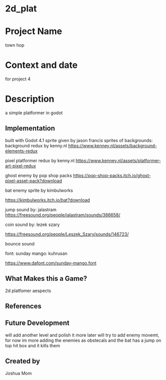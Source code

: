 # 2d_plat

# Project Name
town hop
# Context and date
for project 4

# Description

a simple platformer in godot

## Implementation
built with Godot 4.1
sprite given by jason francis
sprites of backgrounds:
background redux by kenny.nl
https://www.kenney.nl/assets/background-elements-redux

pixel platformer redux by kenny.nl
https://www.kenney.nl/assets/platformer-art-pixel-redux

ghost enemy by pop shop packs
https://pop-shop-packs.itch.io/ghost-pixel-asset-pack?download

bat enemy sprite by kimbulworks

https://kimbulworks.itch.io/bat?download

jump sound by: jalastram
https://freesound.org/people/jalastram/sounds/386658/

coin sound by: lezek szary

https://freesound.org/people/Leszek_Szary/sounds/146723/

bounce sound

font: sunday mango: kuhrusan

https://www.dafont.com/sunday-mango.font


## What Makes this a Game?

2d platfomer aespects

## References

## Future Development


will add another level and polish it more later
will try to add enemy movemt, for now im more adding the enemies as obstecals and the bat has a jump on top hit box and it kills them

## Created by

Joshua Mom
